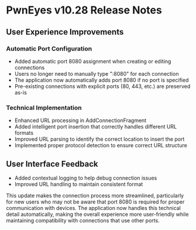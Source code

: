 # PwnEyes v10.28 Release Notes

## User Experience Improvements

### Automatic Port Configuration
- Added automatic port 8080 assignment when creating or editing connections
- Users no longer need to manually type ":8080" for each connection
- The application now automatically adds port 8080 if no port is specified
- Pre-existing connections with explicit ports (80, 443, etc.) are preserved as-is

### Technical Implementation
- Enhanced URL processing in AddConnectionFragment
- Added intelligent port insertion that correctly handles different URL formats
- Improved URL parsing to identify the correct location to insert the port
- Implemented proper protocol detection to ensure correct URL structure

## User Interface Feedback
- Added contextual logging to help debug connection issues
- Improved URL handling to maintain consistent format

This update makes the connection process more streamlined, particularly for new users who may not be aware that port 8080 is required for proper communication with devices. The application now handles this technical detail automatically, making the overall experience more user-friendly while maintaining compatibility with connections that use other ports.
